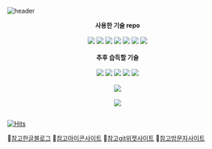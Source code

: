 
<!--
**aeuj/aeuj** is a ✨ _special_ ✨ repository because its `README.md` (this file) appears on your GitHub profile.

Here are some ideas to get you started:

- 🔭 I’m currently working on ...
- 🌱 I’m currently learning ...
- 👯 I’m looking to collaborate on ...
- 🤔 I’m looking for help with ...
- 💬 Ask me about ...
- 📫 How to reach me: ...
- 😄 Pronouns: ...
- ⚡ Fun fact: ...
-->

<!-- header -->
![header](https://capsule-render.vercel.app/api?type=rounded&color=gradient&text=%20ae.uj🍀%20&height=200&fontSize=100&textBg=true)
<div align="center">
	<strong> 사용한 기술 repo </strong>
</div>
<br/>

<div align="center">
	<img src="https://img.shields.io/badge/HTML5-E34F26?style=flat&logo=HTML5&logoColor=white" />
	<img src="https://img.shields.io/badge/CSS3-1572B6?style=flat&logo=CSS3&logoColor=white" />
	<img src="https://img.shields.io/badge/Bootstrap-7952B3?style=flat&logo=CSS3&logoColor=white" />
	<img src="https://img.shields.io/badge/JavaScript-F7DF1E?style=flat&logo=Java&logoColor=white" />
	<img src="https://img.shields.io/badge/jQuary-0769AD?style=flat&logo=CSS3&logoColor=white" />
	<img src="https://img.shields.io/badge/Vue.js-4FC08D?style=flat&logo=CSS3&logoColor=white" />
	<img src="https://img.shields.io/badge/firebase-FFCA28?style=flat&logo=CSS3&logoColor=white" />
</div>
<br/>

<div align="center">
	<strong> 추후 습득할 기술 </strong>
</div>
<br/>

<div align="center">
	<img src="https://img.shields.io/badge/React-61DAFB?style=flat&logo=CSS3&logoColor=white" />
	<img src="https://img.shields.io/badge/TypeScript-3178C6?style=flat&logo=CSS3&logoColor=white" />
	<img src="https://img.shields.io/badge/Node.js-339933?style=flat&logo=CSS3&logoColor=white" />
	<img src="https://img.shields.io/badge/Jira-0052CC?style=flat&logo=CSS3&logoColor=white" />
	<img src="https://img.shields.io/badge/Jira Software-0052CC?style=flat&logo=CSS3&logoColor=white" />
</div>
<br/>

<!-- git 위젯 -->
<div align="center">
  <img src="https://github-readme-stats.vercel.app/api/top-langs/?username=aeuj&layout=compact"><br><br>
  <img src="https://github-readme-stats.vercel.app/api?username=aeuj&show_icons=true">
</div>
<br/>


[![Hits](https://hits.seeyoufarm.com/api/count/incr/badge.svg?url=https%3A%2F%2Fgithub.com%2Faeuj&count_bg=%233D5FC8&title_bg=%23555555&icon=&icon_color=%23E7E7E7&title=hits&edge_flat=false)](https://hits.seeyoufarm.com)
<br/>

📌[참고한글블로그](https://yermi.tistory.com/entry/%EA%BF%80%ED%8C%81-Github-Readme-%EC%98%88%EC%81%98%EA%B2%8C-%EA%BE%B8%EB%AF%B8%EA%B8%B0-Readme-Header-Badge-Widget-%EB%93%B1)
📌[참고아이콘사이트](https://simpleicons.org/)
📌[참고git위젯사이트](https://github.com/kyechan99/capsule-render#demo)
📌[참고방문자사이트](https://hits.seeyoufarm.com/)
